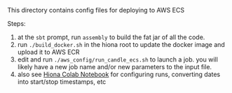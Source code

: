 This directory contains config files for deploying to AWS ECS

Steps:

1. at the `sbt` prompt, run `assembly` to build the fat jar of all the code.
2. run `./build_docker.sh` in the hiona root to update the docker image and upload it to AWS ECR
3. edit and run `./aws_config/run_candle_ecs.sh` to launch a job. you will likely have a
   new job name and/or new parameters to the input file.
4. also see [Hiona Colab Notebook](https://colab.research.google.com/drive/104WOl-31bBKMMvwRV7bI8HFV9Gg5wXS0#scrollTo=XKJHF-D6QPRH) for configuring runs, converting dates into start/stop timestamps, etc
